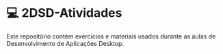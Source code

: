# 💻 2DSD-Atividades
Este repositório contém exercícios e materiais usados durante as aulas de Desenvolvimento de Aplicações Desktop.
